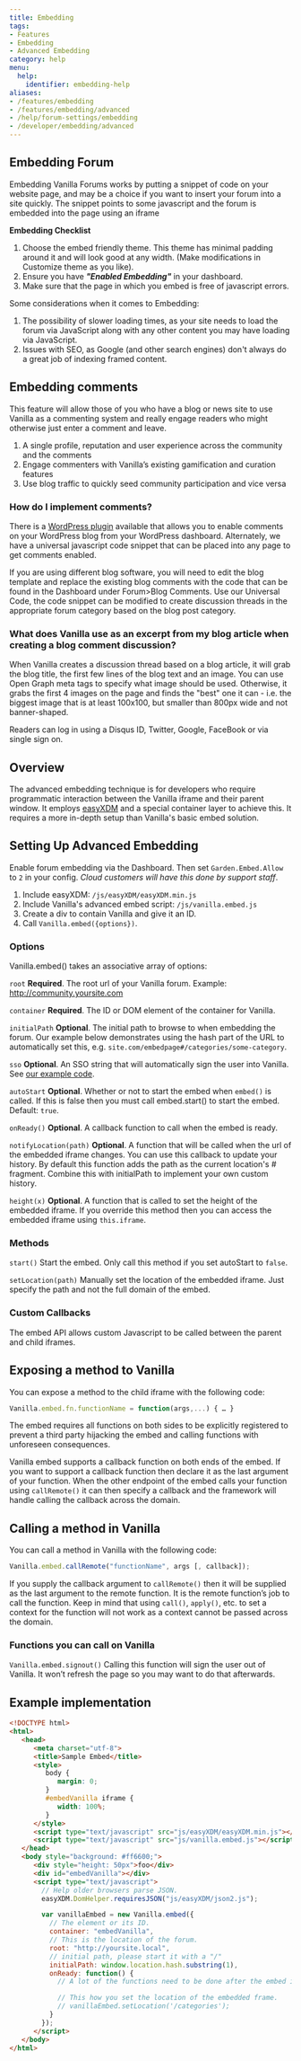 ```yaml
---
title: Embedding
tags:
- Features
- Embedding
- Advanced Embedding
category: help
menu:
  help:
    identifier: embedding-help
aliases:
- /features/embedding
- /features/embedding/advanced
- /help/forum-settings/embedding
- /developer/embedding/advanced
---
```


## Embedding Forum

Embedding Vanilla Forums works by putting a snippet of code on your website page, and may be a choice if you want to insert your forum into a site quickly. The snippet points to some javascript and the forum is embedded into the page using an iframe

**Embedding Checklist**

1.  Choose the embed friendly theme. This theme has minimal padding around it and will look good at any width. (Make modifications in Customize theme as you like).
2.  Ensure you have ***"Enabled Embedding"*** in your dashboard.
3.  Make sure that the page in which you embed is free of javascript errors.

Some considerations when it comes to  Embedding:

1. The possibility of slower loading times, as your site needs to load the forum via JavaScript along with any other content you may have loading via JavaScript.
2. Issues with SEO, as Google (and other search engines) don't always do a great job of indexing framed content.

## Embedding comments

This feature will allow those of you who have a blog or news site to use Vanilla as a commenting system and really engage readers who might otherwise just enter a comment and leave.  

1. A single profile, reputation and user experience across the community and the comments
2. Engage commenters with Vanilla’s existing gamification and curation features
3. Use blog traffic to quickly seed community participation and vice versa

### How do I implement comments?

There is a [WordPress plugin](https://wordpress.org/plugins/vanilla-forums/) available that allows you to enable comments on your WordPress blog from your WordPress dashboard. Alternately, we have a universal javascript code snippet that can be placed into any page to get comments enabled.

If you are using different blog software, you will need to edit the blog template and replace the existing blog comments with the code that can be found in the Dashboard under Forum>Blog Comments. Use our Universal Code, the code snippet can be modified to create discussion threads in the appropriate forum category based on the blog post category.

### What does Vanilla use as an excerpt from my blog article when creating a blog comment discussion?

When Vanilla creates a discussion thread based on a blog article, it will grab the blog title, the first few lines of the blog text and an image. You can use Open Graph meta tags to specify what image should be used. Otherwise, it grabs the first 4 images on the page and finds the "best" one it can - i.e. the biggest image that is at least 100x100, but smaller than 800px wide and not banner-shaped.

Readers can log in using a Disqus ID, Twitter, Google, FaceBook or via single sign on.

## Overview

The advanced embedding technique is for developers who require programmatic interaction between the Vanilla iframe and their parent window. It employs [easyXDM](http://easyxdm.net/wp/) and a special container layer to achieve this. It requires a more in-depth setup than Vanilla's basic embed solution.

## Setting Up Advanced Embedding

Enable forum embedding via the Dashboard. Then set `Garden.Embed.Allow` to `2` in your config. _Cloud customers will have this done by support staff_.

1. Include easyXDM: `/js/easyXDM/easyXDM.min.js`
2. Include Vanilla's advanced embed script: `/js/vanilla.embed.js`
3. Create a div to contain Vanilla and give it an ID.
4. Call `Vanilla.embed({options})`.

### Options

Vanilla.embed() takes an associative array of options:

`root` **Required**. The root url of your Vanilla forum. Example: http://community.yoursite.com

`container` **Required**. The ID or DOM element of the container for Vanilla.

`initialPath` **Optional**. The initial path to browse to when embedding the forum. Our example below demonstrates using the hash part of the URL to automatically set this, e.g. `site.com/embedpage#/categories/some-category`. 

`sso` **Optional**. An SSO string that will automatically sign the user into Vanilla. See [our example code](https://github.com/vanillaforums/jsConnectPHP/blob/master/functions.jsconnect.php#L130).

`autoStart` **Optional**. Whether or not to start the embed when `embed()` is called. If this is false then you must call embed.start() to start the embed. Default: `true`.

`onReady()` **Optional**. A callback function to call when the embed is ready.

`notifyLocation(path)` **Optional**. A function that will be called when the url of the embedded iframe changes. You can use this callback to update your history. By default this function adds the path as the current location's # fragment. Combine this with initialPath to implement your own custom history.

`height(x)` **Optional**. A function that is called to set the height of the embedded iframe. If you override this method then you can access the embedded iframe using `this.iframe`.

### Methods

`start()` Start the embed. Only call this method if you set autoStart to `false`.

`setLocation(path)` Manually set the location of the embedded iframe. Just specify the path and not the full domain of the embed.

### Custom Callbacks

The embed API allows custom Javascript to be called between the parent and child iframes.

## Exposing a method to Vanilla

You can expose a method to the child iframe with the following code:

```javascript
Vanilla.embed.fn.functionName = function(args,...) { … }
```

The embed requires all functions on both sides to be explicitly registered to prevent a third party hijacking the embed and calling functions with unforeseen consequences.

Vanilla embed supports a callback function on both ends of the embed. If you want to support a callback function then declare it as the last argument of your function. When the other endpoint of the embed calls your function using `callRemote()` it can then specify a callback and the framework will handle calling the callback across the domain. 

## Calling a method in Vanilla

You can call a method in Vanilla with the following code:

```javascript
Vanilla.embed.callRemote("functionName", args [, callback]);
```

If you supply the callback argument to `callRemote()` then it will be supplied as the last argument to the remote function. It is the remote function’s job to call the function. Keep in mind that using `call()`, `apply()`, etc. to set a context for the function will not work as a context cannot be passed across the domain.

### Functions you can call on Vanilla

`Vanilla.embed.signout()` Calling this function will sign the user out of Vanilla. It won’t refresh the page so you may want to do that afterwards.

## Example implementation

```html
<!DOCTYPE html>
<html>
   <head>
   	  <meta charset="utf-8">
   	  <title>Sample Embed</title>
   	  <style>
         body {
            margin: 0;
         }
         #embedVanilla iframe {
            width: 100%;
         }
      </style>
      <script type="text/javascript" src="js/easyXDM/easyXDM.min.js"></script>
      <script type="text/javascript" src="js/vanilla.embed.js"></script>
   </head>
   <body style="background: #ff6600;">
      <div style="height: 50px">foo</div>
      <div id="embedVanilla"></div>
      <script type="text/javascript">
        // Help older browsers parse JSON.
        easyXDM.DomHelper.requiresJSON("js/easyXDM/json2.js");

        var vanillaEmbed = new Vanilla.embed({
          // The element or its ID.
          container: "embedVanilla",
          // This is the location of the forum.
          root: "http://yoursite.local",
          // initial path, please start it with a "/"
          initialPath: window.location.hash.substring(1),
          onReady: function() {
            // A lot of the functions need to be done after the embed is ready.

            // This how you set the location of the embedded frame.
            // vanillaEmbed.setLocation('/categories');
          }
        });
      </script>
   </body>
</html>
```
